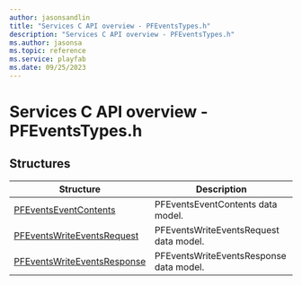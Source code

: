 ```yaml
---
author: jasonsandlin
title: "Services C API overview - PFEventsTypes.h"
description: "Services C API overview - PFEventsTypes.h"
ms.author: jasonsa
ms.topic: reference
ms.service: playfab
ms.date: 09/25/2023
---
```


# Services C API overview - PFEventsTypes.h

  
## Structures  

| Structure | Description |  
| --- | --- |  
| [PFEventsEventContents](structs/pfeventseventcontents.md) | PFEventsEventContents data model. |  
| [PFEventsWriteEventsRequest](structs/pfeventswriteeventsrequest.md) | PFEventsWriteEventsRequest data model. |  
| [PFEventsWriteEventsResponse](structs/pfeventswriteeventsresponse.md) | PFEventsWriteEventsResponse data model. |  
